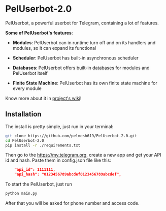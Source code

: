 # PelUserbot-2.0
PelUserbot, a powerful userbot for Telegram, containing a lot of features.

__Some of PelUserbot's features__:

* __Modules__: PelUserbot can in runtime turn off and on its handlers and modules, so it can expand its functional

* __Scheduler__: PelUserbot has built-in asynchronous scheduler

* __Databases__: PelUserbot offers built-in databases for modules and PelUserbot itself

* __Finite State Machine__: PelUserbot has its own finite state machine for every module

Know more about it in [project's wiki](https://github.com/pelmesh619/PelUserbot-2.0/wiki)!

## Installation

The install is pretty simple, just run in your terminal:

```bash
git clone https://github.com/pelmesh619/PelUserbot-2.0.git
cd PelUserbot-2.0
pip install -r ./requirements.txt
```

Then go to the https://my.telegram.org, create a new app and get your API id and hash. Paste them in config.json file like this:

```json
    "api_id": 1111111,
    "api_hash": "0123456789abcdef0123456789abcdef",
```


To start the PelUserbot, just run

```bash
python main.py
```

After that you will be asked for phone number and access code.

